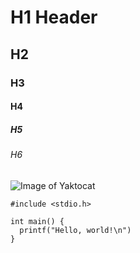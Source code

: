 # H1 Header
## H2
### H3
#### H4
##### H5
###### H6

![Image of Yaktocat](https://octodex.github.com/images/yaktocat.png)

```
#include <stdio.h>

int main() {
  printf("Hello, world!\n")
}
```
